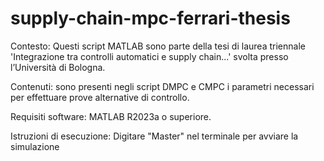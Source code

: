 # supply-chain-mpc-ferrari-thesis
Contesto: Questi script MATLAB sono parte della tesi di laurea triennale 'Integrazione tra controlli automatici e supply chain...' svolta presso l’Università di Bologna.

Contenuti: sono presenti negli script DMPC e CMPC i parametri necessari per effettuare prove alternative di controllo.

Requisiti software: MATLAB R2023a o superiore.

Istruzioni di esecuzione: Digitare "Master" nel terminale per avviare la simulazione
